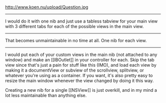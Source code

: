 

http://www.koen.nu/upload/Question.jpg

----
I would do it with one nib and just use a tabless tabview for your main view with 3 different tabs for each of the possible views in the main view.

----
That becomes unmaintainable in no time at all. One nib for each view.

----
I would put each of your custom views in the main nib (not attached to any window) and make an [[IBOutlet]] in your controller for each. Skip the tab view since that's just a pain for stuff like this (IMO), and load each view by making it a documentView or subview of the scrollview, splitview, or whatever you're using as a container. If you want, it's also pretty easy to resize the main window whenever the view changed by doing it this way.

Creating a new nib for a single [[NSView]] is just overkill, and in my mind a lot less maintainable than anything else.
